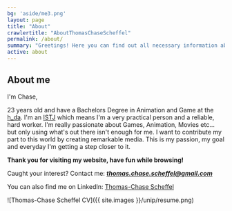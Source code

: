 ```yaml
---
bg: 'aside/me3.png'
layout: page
title: "About"
crawlertitle: "AboutThomasChaseScheffel"
permalink: /about/
summary: "Greetings! Here you can find out all necessary information about me."
active: about
---
```


## **About me**
I'm Chase, 

23 years old and have a Bachelors Degree in Animation and Game at the [h_da](https://www.h-da.de/studium/studienangebot/studiengaenge/architektur-medien-und-design/animation-game-ba/). I'm an [ISTJ](https://www.16personalities.com/istj-personality) which means I'm a very practical person and a reliable, hard worker. I'm really passionate about Games, Animation, Movies etc... but only using what's out there isn't enough for me. I want to contribute my part to this world by creating remarkable media. This is my passion, my goal and everyday I'm getting a step closer to it. 

**Thank you for visiting my website, have fun while browsing!** 

Caught your interest? Contact me: _**thomas.chase.scheffel@gmail.com**_

You can also find me on LinkedIn:
[Thomas-Chase Scheffel](https://www.linkedin.com/in/thomas-chase-scheffel-890031174/)

![Thomas-Chase Scheffel CV]({{ site.images }}/unip/resume.png)
